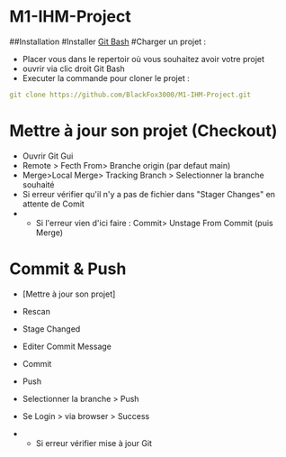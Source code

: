 # M1-IHM-Project

##Installation
#Installer [Git Bash](https://git-scm.com/downloads)
#Charger un projet :
- Placer vous dans le repertoir où vous souhaitez avoir votre projet
- ouvrir via clic droit Git Bash
- Executer la commande pour cloner le projet : 
```yml
git clone https://github.com/BlackFox3000/M1-IHM-Project.git
```
# Mettre à jour son projet (Checkout)
- Ouvrir Git Gui
- Remote > Fecth From> Branche origin (par defaut main)
- Merge>Local Merge> Tracking Branch > Selectionner la branche souhaité
- Si erreur vérifier qu'il n'y a pas de fichier dans "Stager Changes" en attente de Comit
- - Si l'erreur vien d'ici faire : Commit> Unstage From Commit (puis Merge)

# Commit & Push
- [Mettre à jour son projet]
- Rescan
- Stage Changed
- Editer Commit Message
- Commit

- Push 
- Selectionner la branche > Push
- Se Login > via browser > Success
- - Si erreur vérifier mise à jour Git

